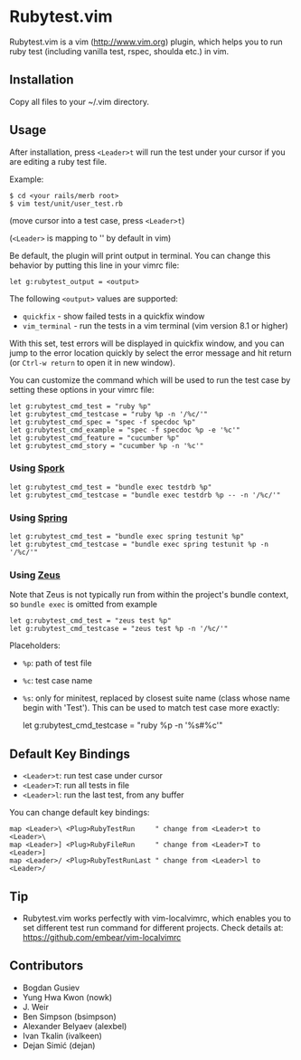 Rubytest.vim
============

Rubytest.vim is a vim (http://www.vim.org) plugin, which helps you to run ruby test (including vanilla test, rspec, shoulda etc.) in vim.

Installation
------------

Copy all files to your ~/.vim directory.

Usage
-----

After installation, press `<Leader>t` will run the test under your cursor if you are editing a ruby test file.

Example:

```
$ cd <your rails/merb root>
$ vim test/unit/user_test.rb
```
(move cursor into a test case, press `<Leader>t`)

(`<Leader>` is mapping to '\' by default in vim)

Be default, the plugin will print output in terminal. You can change this behavior by putting this line in your vimrc file:

    let g:rubytest_output = <output>

The following `<output>` values are supported:

* `quickfix` - show failed tests in a quickfix window
* `vim_terminal` - run the tests in a vim terminal (vim version 8.1 or higher)

With this set, test errors will be displayed in quickfix window, and you can jump to the error location quickly by select the error message and hit return (or `Ctrl-w return` to open it in new window).

You can customize the command which will be used to run the test case by setting these options in your vimrc file:

    let g:rubytest_cmd_test = "ruby %p"
    let g:rubytest_cmd_testcase = "ruby %p -n '/%c/'"
    let g:rubytest_cmd_spec = "spec -f specdoc %p"
    let g:rubytest_cmd_example = "spec -f specdoc %p -e '%c'"
    let g:rubytest_cmd_feature = "cucumber %p"
    let g:rubytest_cmd_story = "cucumber %p -n '%c'"

### Using [Spork](https://github.com/sporkrb/spork)

    let g:rubytest_cmd_test = "bundle exec testdrb %p"
    let g:rubytest_cmd_testcase = "bundle exec testdrb %p -- -n '/%c/'"

### Using [Spring](https://github.com/rails/spring)

    let g:rubytest_cmd_test = "bundle exec spring testunit %p"
    let g:rubytest_cmd_testcase = "bundle exec spring testunit %p -n '/%c/'"

### Using [Zeus](https://github.com/burke/zeus)

Note that Zeus is not typically run from within the project's bundle context, so `bundle exec` is omitted from example

    let g:rubytest_cmd_test = "zeus test %p"
    let g:rubytest_cmd_testcase = "zeus test %p -n '/%c/'"

Placeholders:

* `%p`: path of test file
* `%c`: test case name
* `%s`: only for minitest, replaced by closest suite name (class whose name begin with 'Test'). This can be used to match test case more exactly:

    let g:rubytest_cmd_testcase = "ruby %p -n '%s#%c'"

Default Key Bindings
--------------------

* `<Leader>t`: run test case under cursor
* `<Leader>T`: run all tests in file
* `<Leader>l`: run the last test, from any buffer

You can change default key bindings:

    map <Leader>\ <Plug>RubyTestRun     " change from <Leader>t to <Leader>\
    map <Leader>] <Plug>RubyFileRun     " change from <Leader>T to <Leader>]
    map <Leader>/ <Plug>RubyTestRunLast " change from <Leader>l to <Leader>/

Tip
---

* Rubytest.vim works perfectly with vim-localvimrc, which enables you to set different test run command for different projects. Check details at: https://github.com/embear/vim-localvimrc

Contributors
------------

* Bogdan Gusiev
* Yung Hwa Kwon (nowk)
* J. Weir
* Ben Simpson (bsimpson)
* Alexander Belyaev (alexbel)
* Ivan Tkalin (ivalkeen)
* Dejan Simić (dejan)
